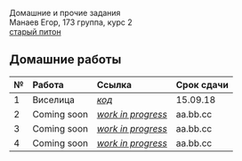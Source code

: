 Домашние и прочие задания  
Манаев Егор, 173 группа, курс 2  
[старый питон](https://github.com/Daedling/Python)

## Домашние работы
**№**|**Работа**|**Ссылка**|**Срок сдачи**  
---|:---|:---|:---  
1|Виселица|[*код*]()|15.09.18
2|Coming soon|[*work in progress*](https://giphy.com/embed/VjAB0fOmK15Ze)|aa.bb.cc
3|Coming soon|[*work in progress*](https://giphy.com/embed/VjAB0fOmK15Ze)|aa.bb.cc
4|Coming soon|[*work in progress*](https://giphy.com/embed/VjAB0fOmK15Ze)|aa.bb.cc
